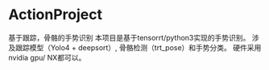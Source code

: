 # ActionProject
基于跟踪，骨骼的手势识别
本项目是基于tensorrt/python3实现的手势识别。
涉及跟踪模型（Yolo4 + deepsort）, 骨骼检测（trt_pose）和手势分类。
硬件采用nvidia gpu/ NX都可以。
